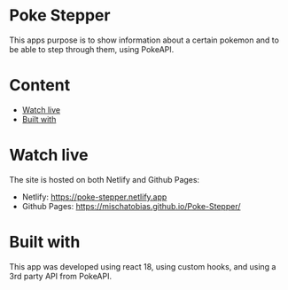 # Poke Stepper

This apps purpose is to show information about a certain pokemon and to be able to step through them, using PokeAPI.

# Content

- [Watch live](#watch-live)
- [Built with](#built-with)

# Watch live

The site is hosted on both Netlify and Github Pages:

- Netlify: https://poke-stepper.netlify.app
- Github Pages: https://mischatobias.github.io/Poke-Stepper/

# Built with

This app was developed using react 18, using custom hooks, and using a 3rd party API from PokeAPI.

